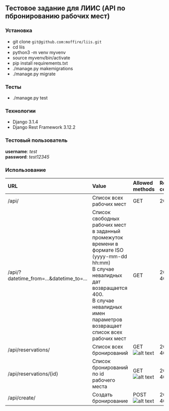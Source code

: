 ## Тестовое задание для ЛИИС (API по пбронированию рабочих мест)


### Установка
* git clone `git@github.com:moffire/liis.git`
* cd liis
* python3 -m venv myvenv
* source myvenv/bin/activate
* pip install requirements.txt
* ./manage.py makemigrations
* ./manage.py migrate

### Тесты
* ./manage.py test

### Технологии
* Django 3.1.4
* Django Rest Framework 3.12.2

### Тестовый пользователь
**username**: *test*<br>
**password**: *test12345*

### Использование
| URL       | Value                | Allowed methods | Response code |
| :------------- |:------------------| :-----| :-----|
| /api/    | Cписок всех рабочих мест    | GET | 200 |
| /api/?datetime_from=...&datetime_to=...  | Cписок свободных рабочих мест в заданный промежуток времени в формате ISO (yyyy-mm-dd hh:mm)<br>В случае невалидных дат возвращается 400.<br>В случае невалидных имен параметров возвращает список всех рабочих мест| GET | 200<br>400 |
| /api/reservations/    | Cписок всех бронирований    | GET<br>![alt text](https://img.shields.io/static/v1?label=&message=AUTH&color=red "AUTH") | 200<br>403 |
| /api/reservations/{id}    | Cписок бронирований по id рабочего места   | GET<br>![alt text](https://img.shields.io/static/v1?label=&message=AUTH&color=red "AUTH") | 200<br>403 |
| /api/create/    | Создать бронирование    | POST<br>![alt text](https://img.shields.io/static/v1?label=&message=AUTH&color=red "AUTH") | 201<br>403 |
